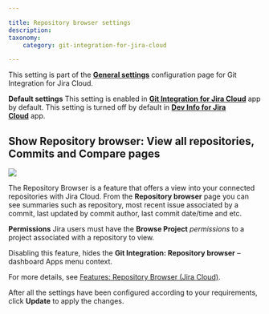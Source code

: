 ```yaml
---

title: Repository browser settings
description:
taxonomy:
    category: git-integration-for-jira-cloud

---
```



This setting is part of the [**General settings**](/git-integration-for-jira-cloud/General-Settings) configuration page for Git Integration for Jira Cloud.

**Default settings**
This setting is enabled in [**Git Integration for Jira Cloud**](https://marketplace.atlassian.com/apps/4984/git-integration-for-jira?tab=overview&hosting=cloud) app by default.
This setting is turned off by default in [**Dev Info for Jira Cloud**](https://marketplace.atlassian.com/apps/1219270/dev-info-for-jira?hosting=cloud&tab=overview) app.

## Show Repository browser: View all repositories, Commits and Compare pages

![](https://bigbrassband.atlassian.net/wiki/download/thumbnails/1207829111/gitcloud-gencfg-show-repo-browser.png?version=1&modificationDate=1645096875820&cacheVersion=1&api=v2&width=680&height=215)

The Repository Browser is a feature that offers a view into your connected repositories with Jira Cloud. From the **Repository browser** page you can see summaries such as repository, most recent issue associated by a commit, last updated by commit author, last commit date/time and etc.

**Permissions**
Jira users must have the **Browse Project** _permissions_ to a project associated with a repository to view.


Disabling this feature, hides the **Git Integration: Repository browser** – dashboard Apps menu context.

For more details, see [Features: Repository Browser (Jira Cloud)](http://link.bigbrassband.com/jira-gitcloud-repository-browser).

After all the settings have been configured according to your requirements, click **Update** to apply the changes.

